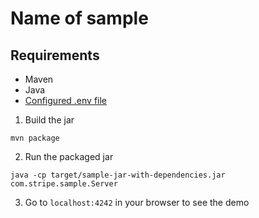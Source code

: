 # Name of sample

## Requirements

- Maven
- Java
- [Configured .env file](../README.md)

1. Build the jar

```
mvn package
```

2. Run the packaged jar

```
java -cp target/sample-jar-with-dependencies.jar com.stripe.sample.Server
```

3. Go to `localhost:4242` in your browser to see the demo
